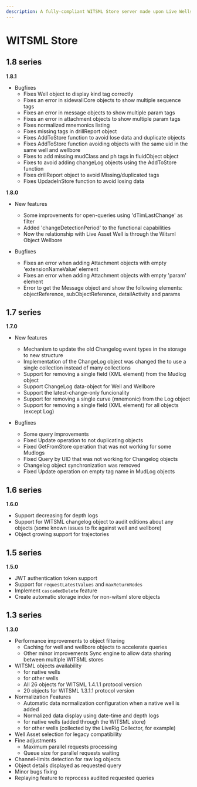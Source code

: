 ```yaml
---
description: A fully-compliant WITSML Store server made upon Live Wells 5 and LiveRig 4
---
```


# WITSML Store


## 1.8 series

**1.8.1**

* Bugfixes
  * Fixes Well object to display kind tag correctly 
  * Fixes an error in sidewallCore objects to show multiple sequence tags
  * Fixes an error in message objects to show multiple param tags
  * Fixes an error in attachment objects to show multiple param tags
  * Fixes normalized mnemonics listing
  * Fixes missing tags in drillReport object
  * Fixes AddToStore function to avoid lose data and duplicate objects
  * Fixes AddToStore function avoiding objects with the same uid in the same well and wellbore
  * Fixes to add missing mudClass and ph tags in fluidObject object
  * Fixes to avoid adding changeLog objects using the AddToStore function
  * Fixes drillReport object to avoid Missing/duplicated tags
  * Fixes  UpdadeInStore function to avoid losing data

**1.8.0**

* New features
  * Some improvements for open-queries using 'dTimLastChange' as filter 
  * Added 'changeDetectionPeriod' to the functional capabilities 
  * Now the relationship with Live Asset Well is through the Witsml Object Wellbore 

* Bugfixes
  * Fixes an error when adding Attachment objects with empty 'extensionNameValue' element 
  * Fixes an error when adding Attachment objects with empty 'param' element 
  * Error to get the Message object and show the following elements: objectReference, subObjectReference, detailActivity and params 


## 1.7 series

**1.7.0**

* New features
  * Mechanism to update the old Changelog event types in the storage to new structure
  * Implementation of the ChangeLog object was changed the to use a single collection instead of many collections
  * Support for removing a single field (XML element) from the Mudlog object
  * Support ChangeLog data-object for Well and Wellbore
  * Support the latest-change-only funcionality
  * Support for removing a single curve (mnemonic) from the Log object
  * Support for removing a single field (XML element) for all objects (except Log)

* Bugfixes
  * Some query improvements
  * Fixed Update operation to not duplicating objects 
  * Fixed GetFromStore operation that was not working for some Mudlogs 
  * Fixed Query by UID that was not working for Changelog objects
  * Changelog object synchronization was removed 
  * Fixed Update operation on empty tag name in MudLog objects 
  


## 1.6 series

**1.6.0**

* Support decreasing for depth logs&#x20;
* Support for WITSML changelog object to audit editions about any objects (some known issues to fix against well and wellbore)
* Object growing support for trajectories

## 1.5 series

**1.5.0**

* JWT authentication token support&#x20;
* Support for `requestLatestValues` and `maxReturnNodes`
* Implement `cascadedDelete` feature&#x20;
* Create automatic storage index for non-witsml store objects&#x20;

## 1.3 series

**1.3.0**

* Performance improvements to object filtering
  * Caching for well and wellbore objects to accelerate queries
  * Other minor improvements Sync engine to allow data sharing between multiple WITSML stores
* WITSML objects availability
  * for native wells
  * for other wells
  * All 26 objects for WITSML 1.4.1.1 protocol version
  * 20 objects for WITSML 1.3.1.1 protocol version
* Normalization Features
  * Automatic data normalization configuration when a native well is added
  * Normalized data display using date-time and depth logs
  * for native wells (added through the WITSML store)
  * for other wells (collected by the LiveRig Collector, for example)
* Well Asset selection for legacy compatibility
* Fine adjustments
  * Maximum parallel requests processing
  * Queue size for parallel requests waiting
* Channel-limits detection for raw log objects
* Object details displayed as requested query
* Minor bugs fixing
* Replaying feature to reprocess audited requested queries
